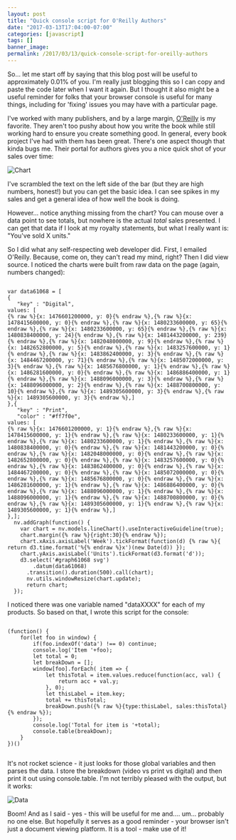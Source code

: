 ```yaml
---
layout: post
title: "Quick console script for O'Reilly Authors"
date: "2017-03-13T17:04:00-07:00"
categories: [javascript]
tags: []
banner_image: 
permalink: /2017/03/13/quick-console-script-for-oreilly-authors
---
```


So... let me start off by saying that this blog post will be useful to approximately 0.01% of you. I'm really just blogging this so I can copy and paste the code later
when I want it again. But I thought it also might be a useful reminder for folks that your browser console is useful for many things, including for 'fixing' issues you may have with a particular page.

I've worked with many publishers, and by a large margin, [O'Reilly](https://www.oreilly.com/) is my favorite. They aren't too pushy about how you write the book while still working hard to ensure you create something good. In general, every book project I've had with them has been great. There's one aspect though that kinda bugs me. Their portal for authors gives you a nice quick shot of your sales over time:

![Chart](https://static.raymondcamden.com/images/2017/3/ora1.png)

I've scrambled the text on the left side of the bar (but they are high numbers, honest!) but you can get the basic idea. I can see spikes in my sales and get a general idea of how well the book is doing.

However... notice anything missing from the chart? You can mouse over a data point to see totals, but nowhere is the actual *total* sales presented. I can get that data if I look at my royalty statements, but what I really want is: "You've sold X units."

So I did what any self-respecting web developer did. First, I emailed O'Reilly. Because, come on, they can't read my mind, right? Then I did view source. I noticed the charts were built from raw data on the page (again, numbers changed):

<pre><code class="language-javascript">
var data61068 = [ 
{
   &quot;key&quot; : &quot;Digital&quot;,
values: [
{% raw %}{x: 1476601200000, y: 0}{% endraw %},{% raw %}{x: 1478415600000, y: 0}{% endraw %},{% raw %}{x: 1480233600000, y: 65}{% endraw %},{% raw %}{x: 1480233600000, y: 65}{% endraw %},{% raw %}{x: 1480838400000, y: 24}{% endraw %},{% raw %}{x: 1481443200000, y: 239}{% endraw %},{% raw %}{x: 1482048000000, y: 9}{% endraw %},{% raw %}{x: 1482652800000, y: 5}{% endraw %},{% raw %}{x: 1483257600000, y: 1}{% endraw %},{% raw %}{x: 1483862400000, y: 3}{% endraw %},{% raw %}{x: 1484467200000, y: 71}{% endraw %},{% raw %}{x: 1485072000000, y: 3}{% endraw %},{% raw %}{x: 1485676800000, y: 1}{% endraw %},{% raw %}{x: 1486281600000, y: 0}{% endraw %},{% raw %}{x: 1486886400000, y: 1}{% endraw %},{% raw %}{x: 1488096000000, y: 3}{% endraw %},{% raw %}{x: 1488096000000, y: 2}{% endraw %},{% raw %}{x: 1488700800000, y: 10}{% endraw %},{% raw %}{x: 1489305600000, y: 3}{% endraw %},{% raw %}{x: 1489305600000, y: 3}{% endraw %},]
},{
   &quot;key&quot; : &quot;Print&quot;,
   &quot;color&quot; : &quot;#ff7f0e&quot;,
values: [
{% raw %}{x: 1476601200000, y: 1}{% endraw %},{% raw %}{x: 1478415600000, y: 1}{% endraw %},{% raw %}{x: 1480233600000, y: 1}{% endraw %},{% raw %}{x: 1480233600000, y: 1}{% endraw %},{% raw %}{x: 1480838400000, y: 0}{% endraw %},{% raw %}{x: 1481443200000, y: 0}{% endraw %},{% raw %}{x: 1482048000000, y: 0}{% endraw %},{% raw %}{x: 1482652800000, y: 0}{% endraw %},{% raw %}{x: 1483257600000, y: 0}{% endraw %},{% raw %}{x: 1483862400000, y: 0}{% endraw %},{% raw %}{x: 1484467200000, y: 0}{% endraw %},{% raw %}{x: 1485072000000, y: 0}{% endraw %},{% raw %}{x: 1485676800000, y: 0}{% endraw %},{% raw %}{x: 1486281600000, y: 1}{% endraw %},{% raw %}{x: 1486886400000, y: 0}{% endraw %},{% raw %}{x: 1488096000000, y: 1}{% endraw %},{% raw %}{x: 1488096000000, y: 1}{% endraw %},{% raw %}{x: 1488700800000, y: 0}{% endraw %},{% raw %}{x: 1489305600000, y: 1}{% endraw %},{% raw %}{x: 1489305600000, y: 1}{% endraw %},]
},];
  nv.addGraph(function() {
    var chart = nv.models.lineChart().useInteractiveGuideline(true);
    chart.margin({% raw %}{right:30}{% endraw %});
    chart.xAxis.axisLabel('Week').tickFormat(function(d) {% raw %}{ return d3.time.format('%{% endraw %}x')(new Date(d)) });
    chart.yAxis.axisLabel('Units').tickFormat(d3.format('d'));
    d3.select('#graph61068 svg')
        .datum(data61068)
      .transition().duration(500).call(chart);
      nv.utils.windowResize(chart.update);
      return chart;
  });
</code></pre>

I noticed there was one variable named "dataXXXX" for each of my products. So based on that, I wrote this script for the console:

<pre><code class="language-javascript">
(function() {
	for(let foo in window) {
		if(foo.indexOf('data') !== 0) continue;
		console.log('Item '+foo);
		let total = 0;
		let breakDown = [];
		window[foo].forEach( item =&gt; {
			let thisTotal = item.values.reduce(function(acc, val) {
				return acc + val.y;
			}, 0);
			let thisLabel = item.key;
			total += thisTotal;
			breakDown.push({% raw %}{type:thisLabel, sales:thisTotal}{% endraw %});
		});
		console.log('Total for item is '+total);
		console.table(breakDown);
	}
})()
		
</code></pre>

It's not rocket science - it just looks for those global variables and then parses the data. I store the breakdown (video vs print vs digital) and then print it out using console.table. I'm not terribly pleased with the output, but it works:

![Data](https://static.raymondcamden.com/images/2017/3/ora2.png)

Boom! And as I said - yes - this will be useful for me and.... um... probably no one else. But hopefully it serves as a good reminder - your browser isn't just a document viewing platform. It is a tool - make use of it!